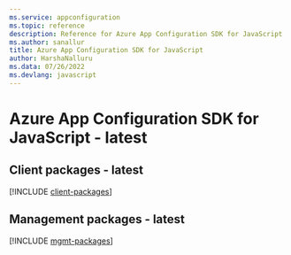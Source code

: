 ```yaml
---
ms.service: appconfiguration
ms.topic: reference
description: Reference for Azure App Configuration SDK for JavaScript
ms.author: sanallur
title: Azure App Configuration SDK for JavaScript
author: HarshaNalluru
ms.data: 07/26/2022
ms.devlang: javascript
---
```

# Azure App Configuration SDK for JavaScript - latest

## Client packages - latest
[!INCLUDE [client-packages](app-configuration-client-index.md)]
## Management packages - latest
[!INCLUDE [mgmt-packages](app-configuration-mgmt-index.md)]